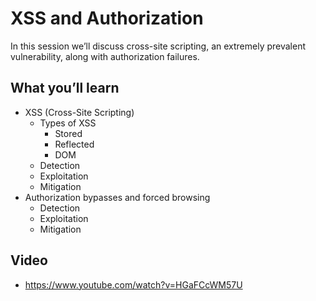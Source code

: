 # XSS and Authorization

In this session we’ll discuss cross-site scripting, an extremely prevalent vulnerability, along with authorization failures.

## What you’ll learn

  * XSS (Cross-Site Scripting) 
    * Types of XSS 
      * Stored
      * Reflected
      * DOM
    * Detection
    * Exploitation
    * Mitigation
  * Authorization bypasses and forced browsing 
    * Detection
    * Exploitation
    * Mitigation



## Video

 
* https://www.youtube.com/watch?v=HGaFCcWM57U
